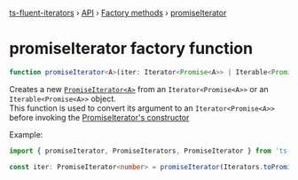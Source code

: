 [ts-fluent-iterators](../../README.md) › [API](../index.md) ›
[Factory methods](../index.md#factories) › [promiseIterator](promise_iterator.md)

# promiseIterator factory function

```typescript
function promiseIterator<A>(iter: Iterator<Promise<A>> | Iterable<Promise<A>>): PromiseIterator<A>;
```

Creates a new [`PromiseIterator<A>`](../iterators/promise_iterator.md) from an `Iterator<Promise<A>>`
or an `Iterable<Promise<A>>` object.  
This function is used to convert its argument to an `Iterator<Promise<A>>`
before
invoking the [PromiseIterator's constructor](../iterators/promise_iterator.md#constructor)

Example:

```typescript
import { promiseIterator, PromiseIterators, PromiseIterator } from 'ts-fluent-iterators';

const iter: PromiseIterator<number> = promiseIterator(Iterators.toPromise([1, 2, 3]));
```
